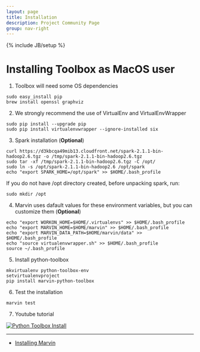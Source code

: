 ```yaml
---
layout: page
title: Installation
description: Project Community Page
group: nav-right
---
```

<!--
{% comment %}
Licensed to the Apache Software Foundation (ASF) under one or more
contributor license agreements.  See the NOTICE file distributed with
this work for additional information regarding copyright ownership.
The ASF licenses this file to you under the Apache License, Version 2.0
(the "License"); you may not use this file except in compliance with
the License.  You may obtain a copy of the License at

http://www.apache.org/licenses/LICENSE-2.0

Unless required by applicable law or agreed to in writing, software
distributed under the License is distributed on an "AS IS" BASIS,
WITHOUT WARRANTIES OR CONDITIONS OF ANY KIND, either express or implied.
See the License for the specific language governing permissions and
limitations under the License.
{% endcomment %}
-->

{% include JB/setup %}

# Installing Toolbox as MacOS user

1. Toolbox will need some OS dependencies

```
sudo easy_install pip
brew install openssl graphviz
```

2. We strongly recommend the use of VirtualEnv and VirtualEnvWrapper

```
sudo pip install --upgrade pip
sudo pip install virtualenvwrapper --ignore-installed six
```

3. Spark installation (**Optional**)

```
curl https://d3kbcqa49mib13.cloudfront.net/spark-2.1.1-bin-hadoop2.6.tgz -o /tmp/spark-2.1.1-bin-hadoop2.6.tgz
sudo tar -xf /tmp/spark-2.1.1-bin-hadoop2.6.tgz -C /opt/
sudo ln -s /opt/spark-2.1.1-bin-hadoop2.6 /opt/spark
echo "export SPARK_HOME=/opt/spark" >> $HOME/.bash_profile
```

If you do not have /opt directory created, before unpacking spark, run:

```
sudo mkdir /opt
```

4. Marvin uses dafault values for these environment variables, but you can customize them (**Optional**)

```
echo "export WORKON_HOME=$HOME/.virtualenvs" >> $HOME/.bash_profile
echo "export MARVIN_HOME=$HOME/marvin" >> $HOME/.bash_profile
echo "export MARVIN_DATA_PATH=$HOME/marvin/data" >> $HOME/.bash_profile
echo "source virtualenvwrapper.sh" >> $HOME/.bash_profile
source ~/.bash_profile
```

5. Install python-toolbox

```
mkvirtualenv python-toolbox-env
setvirtualenvproject
pip install marvin-python-toolbox
```

6. Test the installation

```
marvin test
```

7. Youtube tutorial

[![Python Toolbox Install](http://img.youtube.com/vi/2iljFG9EZ_Q/0.jpg)](https://www.youtube.com/watch?v=2iljFG9EZ_Q "Python Toolbox Install")

----

* [Installing Marvin](/marvin-platform-book/ch2_toolbox_installation/overview)